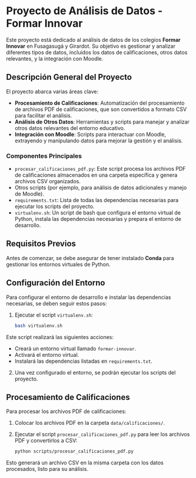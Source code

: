 # Proyecto de Análisis de Datos - Formar Innovar

Este proyecto está dedicado al análisis de datos de los colegios **Formar Innovar** en Fusagasugá y Girardot. Su objetivo es gestionar y analizar diferentes tipos de datos, incluidos los datos de calificaciones, otros datos relevantes, y la integración con Moodle.

## Descripción General del Proyecto

El proyecto abarca varias áreas clave:

- **Procesamiento de Calificaciones**: Automatización del procesamiento de archivos PDF de calificaciones, que son convertidos a formato CSV para facilitar el análisis.
- **Análisis de Otros Datos**: Herramientas y scripts para manejar y analizar otros datos relevantes del entorno educativo.
- **Integración con Moodle**: Scripts para interactuar con Moodle, extrayendo y manipulando datos para mejorar la gestión y el análisis.

### Componentes Principales

- `procesar_calificaciones_pdf.py`: Este script procesa los archivos PDF de calificaciones almacenados en una carpeta específica y genera archivos CSV organizados.
- Otros scripts (por ejemplo, para análisis de datos adicionales y manejo de Moodle).
- `requirements.txt`: Lista de todas las dependencias necesarias para ejecutar los scripts del proyecto.
- `virtualenv.sh`: Un script de bash que configura el entorno virtual de Python, instala las dependencias necesarias y prepara el entorno de desarrollo.

## Requisitos Previos

Antes de comenzar, se debe asegurar de tener instalado **Conda** para gestionar los entornos virtuales de Python.

## Configuración del Entorno

Para configurar el entorno de desarrollo e instalar las dependencias necesarias, se deben seguir estos pasos:

1. Ejecutar el script `virtualenv.sh`:

   ```bash
   bash virtualenv.sh
   ```

Este script realizará las siguientes acciones:

- Creará un entorno virtual llamado `formar-innovar`.
- Activará el entorno virtual.
- Instalará las dependencias listadas en `requirements.txt`.

2. Una vez configurado el entorno, se podrán ejecutar los scripts del proyecto.

## Procesamiento de Calificaciones

Para procesar los archivos PDF de calificaciones:

1. Colocar los archivos PDF en la carpeta `data/calificaciones/`.
2. Ejecutar el script `procesar_calificaciones_pdf.py` para leer los archivos PDF y convertirlos a CSV:

   ```bash
   python scripts/procesar_calificaciones_pdf.py
   ```

Esto generará un archivo CSV en la misma carpeta con los datos procesados, listo para su análisis.
